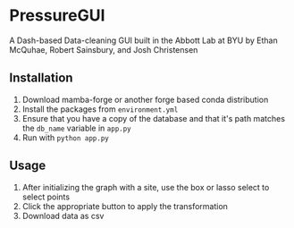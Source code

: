 # PressureGUI

A Dash-based Data-cleaning GUI built in the Abbott Lab at BYU by Ethan McQuhae, Robert Sainsbury, and Josh Christensen

## Installation

1) Download mamba-forge or another forge based conda distribution
2) Install the packages from `environment.yml`
3) Ensure that you have a copy of the database and that it's path matches the `db_name` variable in `app.py`
4) Run with `python app.py`

## Usage
1) After initializing the graph with a site, use the box or lasso select to select points
2) Click the appropriate button to apply the transformation
3) Download data as csv